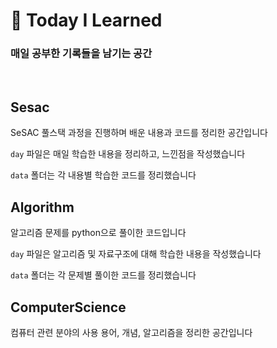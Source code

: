 # :seedling: Today I Learned

### 매일 공부한 기록들을 남기는 공간

<br />

## Sesac

SeSAC 풀스택 과정을 진행하며 배운 내용과 코드를 정리한 공간입니다

`day` 파일은 매일 학습한 내용을 정리하고, 느낀점을 작성했습니다

`data` 폴더는 각 내용별 학습한 코드를 정리했습니다

## Algorithm

알고리즘 문제를 python으로 풀이한 코드입니다

`day` 파일은 알고리즘 및 자료구조에 대해 학습한 내용을 작성했습니다

`data` 폴더는 각 문제별 풀이한 코드를 정리했습니다

## ComputerScience

컴퓨터 관련 분야의 사용 용어, 개념, 알고리즘을 정리한 공간입니다